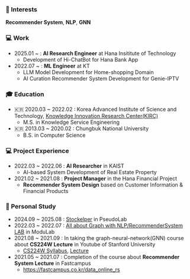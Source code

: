 ### 📡 Interests
**Recommender System**, **NLP**, **GNN**


### 💻 Work
  - 2025.01 ~ : **AI Research Engineer** at Hana Insititute of Technology
    - Development of Hi-ChatBot for Hana Bank App
  - 2022.07 ~ : **ML Engineer** at KT
    - LLM Model Development for Home-shopping Domain
    - AI Curation Recommender System Development for Genie-IPTV

### 🎓 Education
  - 🇰🇷 2020.03 ~ 2022.02 : Korea Advanced Institute of Science and Technology, [Knowledge Innovation Research Center(KIRC)](https://kirc.kaist.ac.kr/)
    - M.S. in Knowledge Service Engineering
  - 🇰🇷 2013.03 ~ 2020.02 : Chungbuk National University
    - B.S. in Computer Science


### 💻 Project Experience
  - 2022.03 ~ 2022.06 : **AI Researcher** in KAIST
    - AI-based System Development of Real Estate Property
  - 2021.02 ~ 2021.08 : **Project Manager** in the Hana Financial Project
    -  **Recommender System Design** based on Customer Information & Financial Products


### :school: Personal Study
  - 2024.09 ~ 2025.08 : [Stockelper](https://github.com/Stockelper-Lab) in PseudoLab
  - 2022.03 ~ 2022.07 : [All about Graph with NLP/RecommenderSystem LAB](https://modulabs.notion.site/All-about-Graph-with-NLP-RecommenderSystem-LAB-d6231c4250e34c23a74af25b99e2d987) in ModuLab
  - 2021.08 ~ 2021.09 : In taking the graph-neural-network(GNN) course about **CS224W Lecture**  in Youtube of Stanford University
    - [CS224W Syllabus](http://web.stanford.edu/class/cs224w/), [Lecture](https://youtu.be/JAB_plj2rbA)
  - 2021.05 ~ 2021.07 : Completion of the course about **Recommender System Lecture**  in Fastcampus
    - https://fastcampus.co.kr/data_online_rs


 
